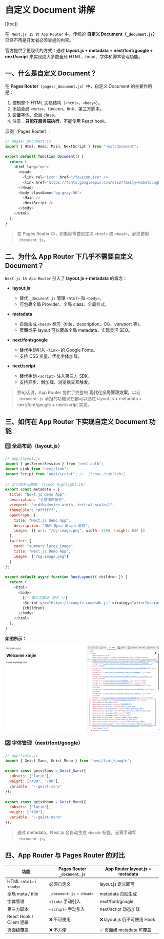 # 自定义 Document 讲解

[[toc]]

在` Next.js 15 的 App Router` 中，传统的 **自定义 Document（`_document.js`）** 已经不再是开发者必须掌握的内容。

官方提供了更现代的方式：通过 **layout.js + metadata + next/font/google + next/script** 来实现绝大多数全局 HTML、head、字体和脚本管理功能。

## 一、什么是自定义 Document？

在 **Pages Router**（`pages/_document.js`）中，自定义 Document 的主要作用是：

1. 控制整个 HTML 文档结构（`<html>`、`<body>`）。
2. 添加全局 `<meta>`、favicon、link、第三方脚本。
3. 设置字体、全局 class。
4. 注意：**只能在服务端执行**，不能使用 React hook。

示例（Pages Router）：

```js
// pages/_document.js
import { Html, Head, Main, NextScript } from "next/document";

export default function Document() {
  return (
    <Html lang="en">
      <Head>
        <link rel="icon" href="/favicon.ico" />
        <link href="https://fonts.googleapis.com/css2?family=Roboto:wght@400;700&display=swap" rel="stylesheet" />
      </Head>
      <body className="bg-gray-50">
        <Main />
        <NextScript />
      </body>
    </Html>
  );
}
```

> 在 Pages Router 中，如果你需要自定义 `<html>` 或 `<head>`，必须使用 `_document.js`。

## 二、为什么 App Router 下几乎不需要自定义 Document？

`Next.js 15 App Router` 引入了 **layout.js + metadata** 的概念：

- **layout.js**

  - 替代 `_document.js` 管理 `<html>` 和 `<body>`。
  - 可包裹全局 Provider、全局 class、全局样式。

- **metadata**

  - 自动生成 `<head>` 标签（title、description、OG、viewport 等）。
  - 页面或子 layout 可以覆盖全局 metadata，实现灵活 SEO。

- **next/font/google**

  - 替代手动引入 `<link>` 的 Google Fonts。
  - 支持 CSS 变量、优化字体加载。

- **next/script**

  - 替代手动 `<script>` 注入第三方 SDK。
  - 支持异步、懒加载、浏览器交互触发。

> 换句话说，App Router 提供了完整的 **现代化全局管理方案**，以前 `_document.js` 承担的功能现在都可以通过 layout.js + metadata + next/font/google + next/script 实现。

## 三、如何在 App Router 下实现自定义 Document 功能

### 1️⃣ 全局布局（layout.js）

```js
// app/layout.js
import { getServerSession } from "next-auth";
import Link from "next/link";
import Script from "next/script"; //  [!code highlight]

// 定义相关元数据  [!code highlight:16]
export const metadata = {
  title: "Next.js Demo App",
  description: "全局描述信息",
  viewport: "width=device-width, initial-scale=1",
  themeColor: "#ffffff",
  openGraph: {
    title: "Next.js Demo App",
    description: "演示 Open Graph 信息",
    images: [{ url: "/og-image.png", width: 1200, height: 630 }]
  },
  twitter: {
    card: "summary_large_image",
    title: "Next.js Demo App",
    images: ["/og-image.png"]
  }
};

export default async function RootLayout({ children }) {
  return (
    <html>
      <body>
        {/* 第三方脚本 相关 */}
        <Script src="https://example.com/sdk.js" strategy="afterInteractive" />
        {children}
      </body>
    </html>
  );
}
```

**如图所示：**

![document-1.png](../images/document-1.png)

### 2️⃣ 字体管理（next/font/google）

```js
// app/fonts.js
import { Geist_Sans, Geist_Mono } from "next/font/google";

export const geistSans = Geist_Sans({
  subsets: ["latin"],
  weight: ["400", "700"],
  variable: "--geist-sans"
});

export const geistMono = Geist_Mono({
  subsets: ["latin"],
  weight: ["400"],
  variable: "--geist-mono"
});
```

> 通过 metadata，Next.js 会自动生成 `<head>` 标签，无需手动写 `_document.js`。

## 四、App Router 与 Pages Router 的对比

| 功能                     | Pages Router `_document.js` | App Router layout.js + metadata |
| ------------------------ | --------------------------- | ------------------------------- |
| HTML `<html>` / `<body>` | 必须自定义                  | layout.js 定义即可              |
| 全局 meta / title        | `_document.js` + `<Head>`   | metadata 自动生成               |
| 字体管理                 | `<link>` 手动引入           | next/font/google                |
| 第三方脚本               | `<script>` 手动引入         | next/script 动态加载            |
| React Hook / Client 逻辑 | ❌ 不可使用                 | ❌ layout.js 仍不可使用 Hook    |
| 页面级覆盖               | ❌ 不方便                   | ✅ 页面级 metadata 可覆盖       |

